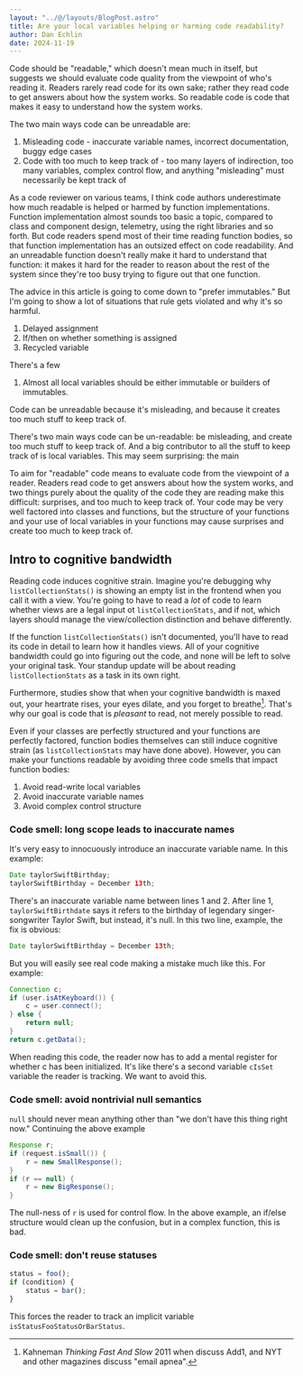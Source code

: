 ```yaml
---
layout: "../@/layouts/BlogPost.astro"
title: Are your local variables helping or harming code readability?
author: Dan Echlin
date: 2024-11-19
---
```


Code should be "readable," which doesn't mean much in itself, but suggests we should evaluate code quality from the viewpoint of who's reading it. Readers rarely read code for its own sake; rather they read code to get answers about how the system works. So readable code is code that makes it easy to understand how the system works.

The two main ways code can be unreadable are:

1. Misleading code - inaccurate variable names, incorrect documentation, buggy edge cases
2. Code with too much to keep track of - too many layers of indirection, too many variables, complex control flow, and anything "misleading" must necessarily be kept track of

As a code reviewer on various teams, I think code authors underestimate how much readable is helped or harmed by function implementations. Function implementation almost sounds too basic a topic, compared to class and component design, telemetry, using the right libraries and so forth. But code readers spend most of their time reading function bodies, so that function implementation has an outsized effect on code readability. And an unreadable function doesn't really make it hard to understand that function: it makes it hard for the reader to reason about the rest of the system since they're too busy trying to figure out that one function.

The advice in this article is going to come down to "prefer immutables."  But I'm going to show a lot of situations that rule gets violated and why it's so harmful.

1. Delayed assignment
2. If/then on whether something is assigned
3. Recycled variable

There's a few

1. Almost all local variables should be either immutable or builders of immutables.

Code can be unreadable because it's misleading, and because it creates too much stuff to keep track of.

There's two main ways code can be un-readable: be misleading, and create too much stuff to keep track of. And a big contributor to all the stuff to keep track of is local variables. This may seem surprising: the main

To aim for "readable" code means to evaluate code from the viewpoint of a reader. Readers read code to get answers about how the system works, and two things purely about the quality of the code they are reading make this difficult: surprises, and too much to keep track of. Your code may be very well factored into classes and functions, but the structure of your functions and your use of local variables in your functions may cause surprises and create too much to keep track of.

## Intro to cognitive bandwidth

Reading code induces cognitive strain. Imagine you're debugging why `listCollectionStats()` is showing an empty list in the frontend when you call it with a view. You're going to have to read a *lot* of code to learn whether views are a legal input ot `listCollectionStats`, and if not, which layers should manage the view/collection distinction and behave differently.

If the function `listCollectionStats()` isn't documented, you'll have to read its code in detail to learn how it handles views. All of your cognitive bandwidth could go into figuring out the code, and none will be left to solve your original task. Your standup update will be about reading `listCollectionStats` as a task in its own right.

Furthermore, studies show that when your cognitive bandwidth is maxed out, your heartrate rises, your eyes dilate, and you forget to breathe[^1]. That's why our goal is code that is *pleasant* to read, not merely possible to read.

Even if your classes are perfectly structured and your functions are perfectly factored, function bodies themselves can still induce cognitive strain (as `listCollectionStats` may have done above). However, you can make your functions readable by avoiding three code smells that impact function bodies:

1. Avoid read-write local variables
2. Avoid inaccurate variable names
3. Avoid complex control structure

### Code smell: long scope leads to inaccurate names

It's very easy to innocuously introduce an inaccurate variable name. In this example:

```Java
Date taylorSwiftBirthday;
taylorSwiftBirthday = December 13th;
```
There's an inaccurate variable name between lines 1 and 2. After line 1, `taylorSwiftBirthdate` says it refers to the birthday of legendary singer-songwriter Taylor Swift, but instead, it's null. In this two line, example, the fix is obvious:

```Java
Date taylorSwiftBirthday = December 13th;
```

But you will easily see real code making a mistake much like this. For example:

```Java
Connection c;
if (user.isAtKeyboard()) {
    c = user.connect();
} else {
    return null;
}
return c.getData();
```

When reading this code, the reader now has to add a mental register for whether c has been initialized. It's like there's a second variable `cIsSet` variable the reader is tracking. We want to avoid this.

[^1]: Kahneman *Thinking Fast And Slow* 2011 when discuss Add1, and NYT and other magazines discuss "email apnea".

### Code smell: avoid nontrivial null semantics

`null` should never mean anything other than "we don't have this thing right now." Continuing the above example

```Java
Response r;
if (request.isSmall()) {
    r = new SmallResponse();
}
if (r == null) {
    r = new BigResponse();
}
```

The null-ness of `r` is used for control flow. In the above example, an if/else structure would clean up the confusion, but in a complex function, this is bad.

### Code smell: don't reuse statuses

```Typescript
status = foo();
if (condition) {
    status = bar();
}
```

This forces the reader to track an implicit variable `isStatusFooStatusOrBarStatus`.
